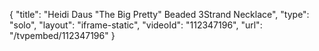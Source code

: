 {
    "title": "Heidi Daus \"The Big Pretty\" Beaded 3Strand Necklace",
    "type": "solo",
    "layout": "iframe-static",
    "videoId": "112347196",
    "url": "\/tvpembed\/112347196"
}